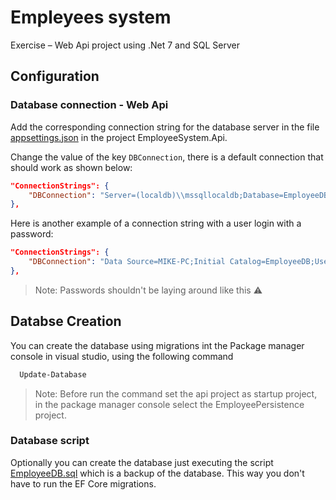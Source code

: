 
# Empleyees system

Exercise – Web Api project using .Net 7 and SQL Server

## Configuration 

### Database connection - Web Api

Add the corresponding connection string for the database server in the file
[appsettings.json](https:///appsettings.json) in the project EmployeeSystem.Api.

Change the value of the key `DBConnection`, there is a default connection that should work as shown below:

```JSON
"ConnectionStrings": {
    "DBConnection": "Server=(localdb)\\mssqllocaldb;Database=EmployeeDB Trusted_Connection=True;MultipleActiveResultSets=true"
},
```
Here is another example of a connection string with a user login with a password:

```JSON
"ConnectionStrings": {
    "DBConnection": "Data Source=MIKE-PC;Initial Catalog=EmployeeDB;User Id=pruebas;Password=1234; TrustServerCertificate=True; Trusted_Connection=True;"
},
```
> Note: Passwords shouldn't be laying around like this ⚠️

## Databse Creation
You can create the database using migrations int the Package manager console in visual studio, using the following command
```bash
  Update-Database
```
> Note: Before run the command set the api project as startup project, in the package manager console select the EmployeePersistence project.

### Database script
Optionally you can create the database just executing the script [EmployeeDB.sql](https://.sql) which is a backup of the database. This way you don't have to run the EF Core migrations.

